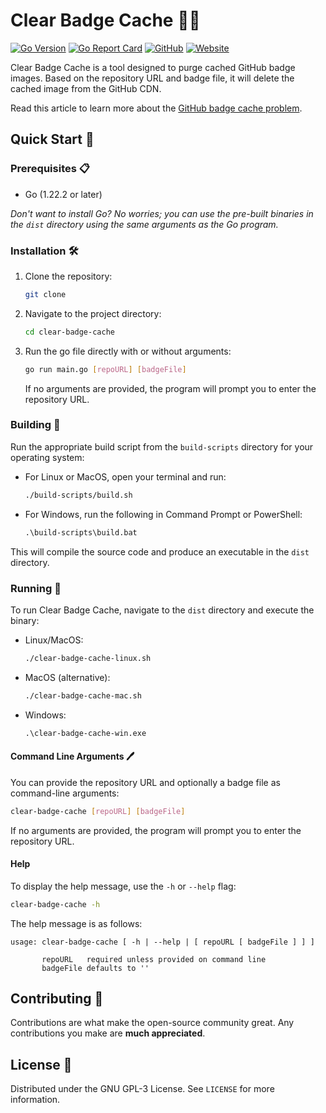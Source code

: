 # Clear Badge Cache 🧹✨

[![Go Version](https://img.shields.io/github/go-mod/go-version/judahpaul16/clear-badge-cache)](https://go.dev/dl/)
[![Go Report Card](https://goreportcard.com/badge/github.com/judahpaul16/clear-badge-cache)](https://goreportcard.com/report/github.com/judahpaul16/clear-badge-cache)
[![GitHub](https://img.shields.io/github/license/judahpaul16/clear-badge-cache)](LICENSE)
[![Website](https://img.shields.io/badge/website-https://clear--badge--cache.com-blue)](https://clear-badge-cache.com/)

Clear Badge Cache is a tool designed to purge cached GitHub badge images. Based on the repository URL and badge file, it will delete the cached image from the GitHub CDN.

Read this article to learn more about the [GitHub badge cache problem](https://docs.github.com/en/authentication/keeping-your-account-and-data-secure/about-anonymized-urls).

## Quick Start 🚀

### Prerequisites 📋

- Go (1.22.2 or later)

*Don't want to install Go? No worries; you can use the pre-built binaries in the `dist` directory using the same arguments as the Go program.*

### Installation 🛠

1. Clone the repository:

   ```bash
   git clone
    ```
2. Navigate to the project directory:

   ```bash
   cd clear-badge-cache
   ```
3. Run the go file directly with or without arguments:

   ```bash
   go run main.go [repoURL] [badgeFile]
   ```

   If no arguments are provided, the program will prompt you to enter the repository URL.
️

### Building 🔨

Run the appropriate build script from the `build-scripts` directory for your operating system:

- For Linux or MacOS, open your terminal and run:

  ```bash
  ./build-scripts/build.sh
  ```

- For Windows, run the following in Command Prompt or PowerShell:

  ```cmd
  .\build-scripts\build.bat
  ```

This will compile the source code and produce an executable in the `dist` directory.

### Running 🏃

To run Clear Badge Cache, navigate to the `dist` directory and execute the binary:

- Linux/MacOS:

  ```bash
  ./clear-badge-cache-linux.sh
  ```

- MacOS (alternative):

  ```bash
  ./clear-badge-cache-mac.sh
  ```

- Windows:

  ```cmd
  .\clear-badge-cache-win.exe
  ```

#### Command Line Arguments 🖊️

You can provide the repository URL and optionally a badge file as command-line arguments:

```bash
clear-badge-cache [repoURL] [badgeFile]
```

If no arguments are provided, the program will prompt you to enter the repository URL.

#### Help

To display the help message, use the `-h` or `--help` flag:

```bash
clear-badge-cache -h
```

The help message is as follows:

```
usage: clear-badge-cache [ -h | --help | [ repoURL [ badgeFile ] ] ]

       repoURL   required unless provided on command line
       badgeFile defaults to ''
```

## Contributing 🤝

Contributions are what make the open-source community great. Any contributions you make are **much appreciated**.

## License 📝

Distributed under the GNU GPL-3 License. See `LICENSE` for more information.
